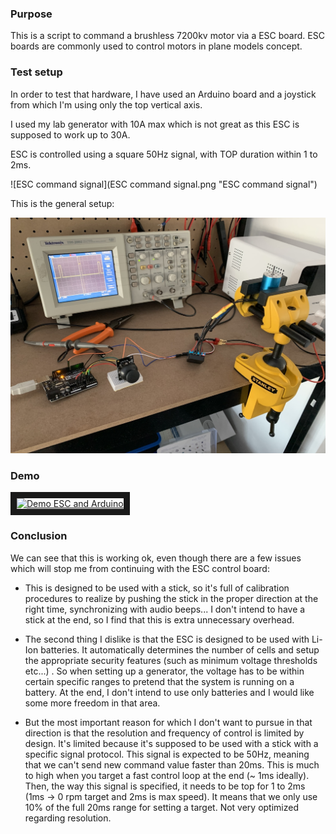 ### Purpose

This is a script to command a brushless 7200kv motor via a ESC board. ESC boards are commonly used to control motors in plane models concept. 

### Test setup

In order to test that hardware, I have used an Arduino board and a joystick from which I'm using only the top vertical axis.

I used my lab generator with 10A max which is not great as this ESC is supposed to work up to 30A.

ESC is controlled using a square 50Hz signal, with TOP duration within 1 to 2ms.

![ESC command signal](ESC command signal.png "ESC command signal")

This is the general setup:

![bench setup](bench.jpg "Bench setup")



### Demo

<a href="http://www.youtube.com/watch?feature=player_embedded&v=zIKe8qyWtgU
" target="_blank"><img src="http://img.youtube.com/vi/zIKe8qyWtgU/0.jpg" 
alt="Demo ESC and Arduino" width="320" height="240" border="10" /></a>

### Conclusion

We can see that this is working ok, even though there are a few issues which will stop me from continuing with the ESC control board:

- This is designed to be used with a stick, so it's full of calibration procedures to realize by pushing the stick in the proper direction at the right time, synchronizing with audio beeps... I don't intend to have a stick at the end, so I find that this is extra unnecessary overhead.

- The second thing I dislike is that the ESC is designed to be used with Li-Ion batteries. It automatically determines the number of cells and setup the appropriate security features (such as minimum voltage thresholds etc...) . So when setting up a generator, the voltage has to be within certain specific ranges to pretend that the system is running on a battery. At the end, I don't intend to use only batteries and I would like some more freedom in that area.

- But the most important reason for which I don't want to pursue in that direction is that the resolution and frequency of control is limited by design. It's limited because it's supposed to be used with a stick with a specific signal protocol. This signal is expected to be 50Hz, meaning that we can't send new command value faster than 20ms. This is much to high when you target a fast control loop at the end (~ 1ms ideally).  Then, the way this signal is specified, it needs to be top for 1 to 2ms (1ms -> 0 rpm target and 2ms is max speed). It means that we only use 10% of the full 20ms range for setting a target. Not very optimized regarding resolution.

  